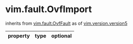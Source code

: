 vim.fault.OvfImport
===================
inherits from [vim.fault.OvfFault](docs/vim.fault.OvfFault.md)
as of [vim.version.version5](docs/vim.version.md)

| property | type | optional |
|:---------|:-----|:---------|

